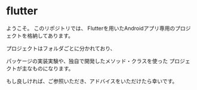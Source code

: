 # flutter
ようこそ。
このリポジトリでは、
Flutterを用いたAndroidアプリ専用のプロジェクトを格納してあります。

プロジェクトはフォルダごとに分かれており、

パッケージの実装実験や、独自で開発したメソッド・クラスを使った
プロジェクトが主なものになります。

もし良しければ、ご参照いただき、アドバイスをいただけたら幸いです。
